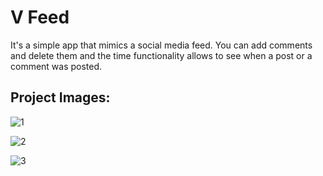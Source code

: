# V Feed

It's a simple app that mimics a social media feed. You can add comments and delete them and the time functionality allows to see when a post or a comment was posted.


## Project Images:

![1](https://user-images.githubusercontent.com/103050404/202723774-b25e337a-4623-4d04-bafd-53d84b335157.png)

![2](https://user-images.githubusercontent.com/103050404/202723790-3aac37bf-d1ec-4960-b199-27fdf61cdbe7.png)

![3](https://user-images.githubusercontent.com/103050404/202723809-d5001745-dda6-49e4-bbf3-bbb17ced2426.png)
